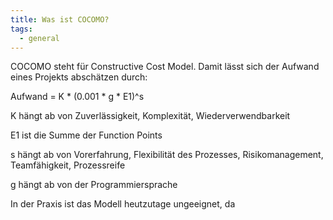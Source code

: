 ```yaml
---
title: Was ist COCOMO?
tags:
  - general
---
```

COCOMO steht für Constructive Cost Model. Damit lässt sich der Aufwand eines Projekts abschätzen durch:

Aufwand = K \* (0.001 \* g * E1)^s

K hängt ab von Zuverlässigkeit, Komplexität, Wiederverwendbarkeit

E1 ist die Summe der Function Points

s hängt ab von Vorerfahrung, Flexibilität des Prozesses, Risikomanagement, Teamfähigkeit, Prozessreife

g hängt ab von der Programmiersprache



In der Praxis ist das Modell heutzutage ungeeignet, da
